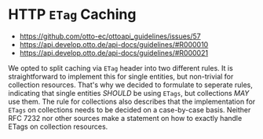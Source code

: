 # HTTP `ETag` Caching

- https://github.com/otto-ec/ottoapi_guidelines/issues/57
- https://api.develop.otto.de/api-docs/guidelines/#R000010
- https://api.develop.otto.de/api-docs/guidelines/#R000021

We opted to split caching via `ETag` header into two different rules. It is straightforward to implement this for single entities, but non-trivial for collection resources. That's why we decided to formulate to seperate rules, indicating that single entities _SHOULD_ be using `ETags`, but collections _MAY_ use them. The rule for collections also describes that the implementation for `ETags` on collections needs to be decided on a case-by-case basis. Neither RFC 7232 nor other sources make a statement on how to exactly handle ETags on collection resources.
